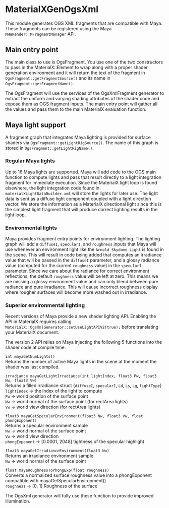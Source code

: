 # MaterialXGenOgsXml

This module generates OGS XML fragments that are compatible with Maya. These fragments can be registered using the Maya `MHWRender::MFragmentManager` API.

## Main entry point

The main class to use is OgsFragment. You use one of the two constructors to pass in the MaterialX::Element to wrap along with a proper shader generation environment and it will return the text of the fragment in `OgsFragment::getFragmentSource()` and its name in `OgsFragment::getFragmentName()`.

The OgsFragment will use the services of the OgsXmlFragment generator to extract the uniform and varying shading attributes of the shader code and expose them as OGS fragment inputs. The main entry point will gather all the values and pass them to the main MaterialX evaluation function.

## Maya light support

A fragment graph that integrates Maya lighting is provided for surface shaders via `OgsFragment::getLightRigSource()`. The name of this graph is stored in `OgsFragment::getLightRigName()`.

### Regular Maya lights

Up to 16 Maya lights are supported. Maya will add code to the OGS main function to compute lights and pass that result directly to a light integration fragment for immediate execution. Since the MaterialX light loop is found elsewhere, the light integration code found in `materialXLightDataBuilder.xml` will store the lights for later use. The light data is sent as a diffuse light component coupled with a light direction vector. We store the information as a MaterialX directional light since this is the simplest light fragment that will produce correct lighting results in the light loop.

### Environmental lights

Maya provides fragment entry points for environment lighting. The lighting graph will add a `diffuseI`, `specularI`, and `roughness` inputs that Maya will use whenever an environment light like the `Arnold Skydome Light` is found in the scene. This will result in code being added that computes an irradiance value that will be passed in the `diffuseI` parameter, and a glossy radiance value (computed for the current `roughness` value) in the `specularI` parameter. Since we care about the radiance for correct environment reflections, the default `roughness` value will be left at zero. This means we are missing a glossy environment value and can only blend between pure radiance and pure irradiance. This will cause incorrect roughness display where rougher surfaces will become more washed out in irradiance.

### Superior environmental lighting

Recent versions of Maya provide a new shader lighting API. Enabling the API in MaterialX requires calling `MaterialX::OgsXmlGenerator::setUseLightAPIV2(true);` before translating your MaterialX document.

The version 2 API relies on Maya injecting the following 5 functions into the shader code at compile time:

`int mayaGetNumLights()`\
Returns the number of active Maya lights in the scene at the moment the shader was last compiled.

`irradiance mayaGetLightIrradiance(int lightIndex, float3 Pw, float3 Nw, float3 Vw)`\
Returns a filled irradiance struct {`diffuseI`, `specularI`, `Ld`, `Ls`, `Lg`, `lightType`}\
`lightIndex` -> the index of the light to compute\
`Pw` -> world position of the surface point\
`Nw` -> world normal of the surface point (for rectArea lights)\
`Vw` -> world view direction (for rectArea lights)

`float3 mayaGetSpecularEnvironment(float3 Nw, float3 Vw, float phongExponent)`\
Returns a specular environment sample\
`Nw` -> world normal of the surface point\
`Vw` -> world view direction\
`phongExponent` -> \[0.0001, 2048\] tightness of the specular highlight

`float3 mayaGetIrradianceEnvironment(float3 Nw)`\
Returns an irradiance environment sample\
`Nw` -> world normal of the surface point

`float mayaRoughnessToPhongExp(float roughness)`\
Converts a normalized surface roughness value into a phongExponent compatible with mayaGetSpecularEnvironment()\
`roughness` -> \[0, 1\] Roughness of the surface

The OgsXml generator will fully use these function to provide improved illumination.
